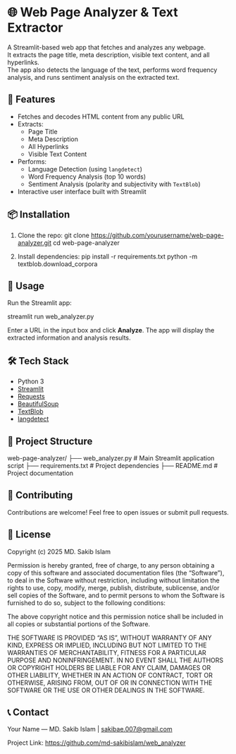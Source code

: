 # 🌐 Web Page Analyzer & Text Extractor

A Streamlit-based web app that fetches and analyzes any webpage.  
It extracts the page title, meta description, visible text content, and all hyperlinks.  
The app also detects the language of the text, performs word frequency analysis, and runs sentiment analysis on the extracted text.


## 🚀 Features

- Fetches and decodes HTML content from any public URL
- Extracts:
  - Page Title
  - Meta Description
  - All Hyperlinks
  - Visible Text Content
- Performs:
  - Language Detection (using `langdetect`)
  - Word Frequency Analysis (top 10 words)
  - Sentiment Analysis (polarity and subjectivity with `TextBlob`)
- Interactive user interface built with Streamlit


## 📦 Installation

1. Clone the repo:
   git clone https://github.com/yourusername/web-page-analyzer.git
   cd web-page-analyzer

2. Install dependencies:
   pip install -r requirements.txt
   python -m textblob.download_corpora

## 🎯 Usage

Run the Streamlit app:

streamlit run web_analyzer.py

Enter a URL in the input box and click **Analyze**.
The app will display the extracted information and analysis results.

## 🛠 Tech Stack

* Python 3
* [Streamlit](https://streamlit.io/)
* [Requests](https://docs.python-requests.org/)
* [BeautifulSoup](https://www.crummy.com/software/BeautifulSoup/)
* [TextBlob](https://textblob.readthedocs.io/)
* [langdetect](https://pypi.org/project/langdetect/)


## 📁 Project Structure

web-page-analyzer/
├── web_analyzer.py        # Main Streamlit application script
├── requirements.txt       # Project dependencies
├── README.md              # Project documentation


## 🤝 Contributing

Contributions are welcome! Feel free to open issues or submit pull requests.


## 📄 License

Copyright (c) 2025 MD. Sakib Islam

Permission is hereby granted, free of charge, to any person obtaining a copy of this software and associated documentation files (the “Software”), to deal in the Software without restriction, including without limitation the rights to use, copy, modify, merge, publish, distribute, sublicense, and/or sell copies of the Software, and to permit persons to whom the Software is furnished to do so, subject to the following conditions:

The above copyright notice and this permission notice shall be included in all copies or substantial portions of the Software.

THE SOFTWARE IS PROVIDED “AS IS”, WITHOUT WARRANTY OF ANY KIND, EXPRESS OR IMPLIED, INCLUDING BUT NOT LIMITED TO THE WARRANTIES OF MERCHANTABILITY, FITNESS FOR A PARTICULAR PURPOSE AND NONINFRINGEMENT. IN NO EVENT SHALL THE AUTHORS OR COPYRIGHT HOLDERS BE LIABLE FOR ANY CLAIM, DAMAGES OR OTHER LIABILITY, WHETHER IN AN ACTION OF CONTRACT, TORT OR OTHERWISE, ARISING FROM, OUT OF OR IN CONNECTION WITH THE SOFTWARE OR THE USE OR OTHER DEALINGS IN THE SOFTWARE.


## 📞 Contact

Your Name — MD. Sakib Islam | sakibae.007@gmail.com

Project Link: https://github.com/md-sakibislam/web_analyzer


